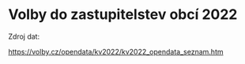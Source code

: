 # Volby do zastupitelstev obcí 2022


Zdroj dat:

https://volby.cz/opendata/kv2022/kv2022_opendata_seznam.htm
